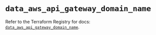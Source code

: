 # `data_aws_api_gateway_domain_name`

Refer to the Terraform Registry for docs: [`data_aws_api_gateway_domain_name`](https://registry.terraform.io/providers/hashicorp/aws/6.6.0/docs/data-sources/api_gateway_domain_name).

